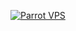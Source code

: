 [![Parrot VPS](https://github.com/EoDaniel777/ParrotVPS/actions/workflows/parrotVPS.yml/badge.svg)](https://github.com/EoDaniel777/ParrotVPS/actions/workflows/parrotVPS.yml)
